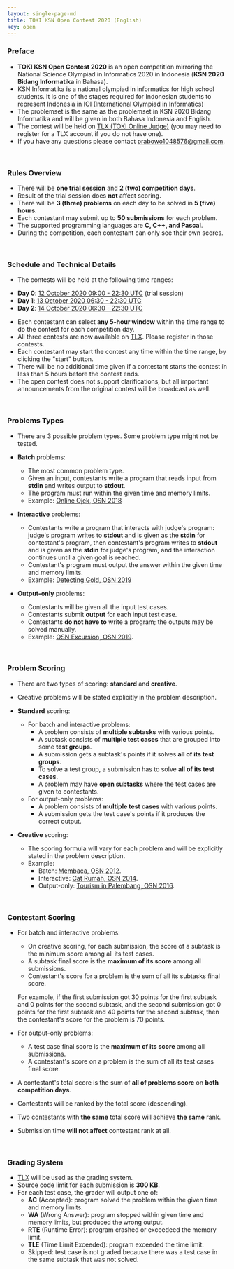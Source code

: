```yaml
---
layout: single-page-md
title: TOKI KSN Open Contest 2020 (English)
key: open
---
```


### Preface

- **TOKI KSN Open Contest 2020** is an open competition mirroring the National Science Olympiad in Informatics 2020 in Indonesia (**KSN 2020 Bidang Informatika** in Bahasa).
- KSN Informatika is a national olympiad in informatics for high school students. It is one of the stages required for Indonesian students to represent Indonesia in IOI (International Olympiad in Informatics)
- The problemset is the same as the problemset in KSN 2020 Bidang Informatika and will be given in both Bahasa Indonesia and English.
- The contest will be held on [TLX (TOKI Online Judge)](https://tlx.toki.id/contests) (you may need to register for a TLX account if you do not have one).
- If you have any questions please contact [prabowo1048576@gmail.com](mailto:prabowo1048576@gmail.com).

<br>

### Rules Overview

* There will be **one trial session** and **2 (two) competition days**.
* Result of the trial session does **not** affect scoring.
* There will be **3 (three) problems** on each day to be solved in **5 (five) hours**.
* Each contestant may submit up to **50 submissions** for each problem.
* The supported programming languages are **C, C++, and Pascal**.
* During the competition, each contestant can only see their own scores.

<br>

### Schedule and Technical Details

- The contests will be held at the following time ranges:
* **Day 0**: [12 October 2020 09:00 - 22:30 UTC](https://www.timeanddate.com/worldclock/fixedtime.html?msg=TOKI+KSN+Open+Contest+2020+Day+0&iso=20201012T1600&p1=108&ah=13&am=30) (trial session)
* **Day 1**: [13 October 2020 06:30 - 22:30 UTC](https://www.timeanddate.com/worldclock/fixedtime.html?msg=TOKI+KSN+Open+Contest+2020+Day+1&iso=20201013T1330&p1=108&ah=16&am=00)
* **Day 2**: [14 October 2020 06:30 - 22:30 UTC](https://www.timeanddate.com/worldclock/fixedtime.html?msg=TOKI+KSN+Open+Contest+2020+Day+2&iso=20201014T1330&p1=108&ah=16&am=00)

- Each contestant can select **any 5-hour window** within the time range to do the contest for each competition day.
- All three contests are now available on [TLX](https://tlx.toki.id/contests). Please register in those contests.
- Each contestant may start the contest any time within the time range, by clicking the "start" button.
- There will be no additional time given if a contestant starts the contest in less than 5 hours before the contest ends.
- The open contest does not support clarifications, but all important announcements from the original contest will be broadcast as well.

<br>

### Problems Types

- There are 3 possible problem types. Some problem type might not be tested.

- **Batch** problems:
  * The most common problem type.
  * Given an input, contestants write a program that reads input from **stdin** and writes output to **stdout**.
  * The program must run within the given time and memory limits.
  * Example: [Online Ojek, OSN 2018](https://tlx.toki.id/problems/osn-2018-1/C)

- **Interactive** problems:
  * Contestants write a program that interacts with judge's program: judge's program writes to **stdout** and is given as the **stdin** for contestant's program, then contestant's program writes to **stdout** and is given as the **stdin** for judge's program, and the interaction continues until a given goal is reached.
  * Contestant's program must output the answer within the given time and memory limits.
  * Example: [Detecting Gold, OSN 2019](https://tlx.toki.id/problems/osn-2019-2/B)

- **Output-only** problems:
  * Contestants will be given all the input test cases.
  * Contestants submit **output** for each input test case.
  * Contestants **do not have to** write a program; the outputs may be solved manually.
  * Example: [OSN Excursion, OSN 2019](https://tlx.toki.id/problems/osn-2019-1/C).

<br>

### Problem Scoring

* There are two types of scoring: **standard** and **creative**.
* Creative problems will be stated explicitly in the problem description.

* **Standard** scoring:
  * For batch and interactive problems:
    * A problem consists of **multiple subtasks** with various points.
    * A subtask consists of **multiple test cases** that are grouped into some **test groups**.
    * A submission gets a subtask's points if it solves **all of its test groups**.
    * To solve a test group, a submission has to solve **all of its test cases**.
    * A problem may have **open subtasks** where the test cases are given to contestants.
  * For output-only problems:
    * A problem consists of **multiple test cases** with various points.
    * A submission gets the test case's points if it produces the correct output.

* **Creative** scoring:
  * The scoring formula will vary for each problem and will be explicitly stated in the problem description.
  * Example:
    * Batch: [Membaca, OSN 2012](https://tlx.toki.id/problems/osn-2012-2/D).
    * Interactive: [Cat Rumah, OSN 2014](https://tlx.toki.id/problems/osn-2014-1/B).
    * Output-only: [Tourism in Palembang, OSN 2016](https://tlx.toki.id/problems/osn-2016-2/C).

<br>

### Contestant Scoring

* For batch and interactive problems:
  * On creative scoring, for each submission, the score of a subtask is the minimum score among all its test cases.
  * A subtask final score is the **maximum of its score** among all submissions.
  * Contestant's score for a problem is the sum of all its subtasks final score.

  For example, if the first submission got 30 points for the first subtask and 0 points for the second subtask, and the second submission got 0 points for the first subtask and 40 points for the second subtask, then the contestant's score for the problem is 70 points.
* For output-only problems:
  * A test case final score is the **maximum of its score** among all submissions.
  * A contestant's score on a problem is the sum of all its test cases final score.
* A contestant's total score is the sum of **all of problems score** on **both competition days**.
* Contestants will be ranked by the total score (descending).
* Two contestants with **the same** total score will achieve **the same** rank.
* Submission time **will not affect** contestant rank at all.

<br>

### Grading System

* [TLX](https://tlx.toki.id) will be used as the grading system.
* Source code limit for each submission is **300 KB**.
* For each test case, the grader will output one of:
  * **AC** (Accepted): program solved the problem within the given time and memory limits.
  * **WA** (Wrong Answer): program stopped within given time and memory limits, but produced the wrong output.
  * **RTE** (Runtime Error): program crashed or exceedeed the memory limit.
  * **TLE** (Time Limit Exceeded): program exceeded the time limit.
  * Skipped: test case is not graded because there was a test case in the same subtask that was not solved.
